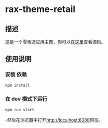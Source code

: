 # rax-theme-retail

## 描述

这是一个零售通应用主题，你可以在[这里](https://github.com/alibaba/rax/tree/master/packages/template-retail)查看源码。

## 使用说明

### 安装 依赖

```bash
npm install
```

### 在 dev 模式下运行

```bash
npm run start
```

-然后在浏览器中打开[http://localhost:8080](http://localhost:8080)预览。
